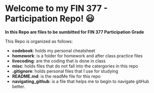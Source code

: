 # Welcome to my FIN 377 - Participation Repo! :smiley: 

**In this Repo are files to be sumbitted for FIN 377 Participation Grade**

This Repo is organized as follows:

- **codebook**: holds my personal cheatsheet 
- **homework**: is a folder for homework and after class practice files	
- **livecoding**: are the coding that is done in class
- **misc**: holds files that do not fall into the catergories in this repo 
- **.gitignore**: holds personal files that I use for studying 
- **README.md**: is the readMe file for this repo
- **navigating_github**: is a file that helps me to begin to navigate gitHub better.